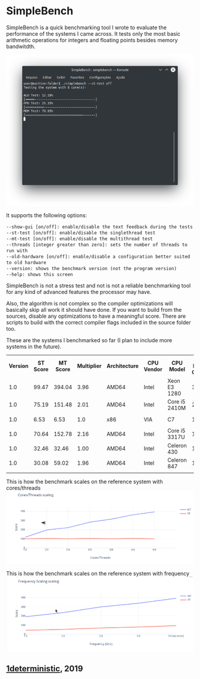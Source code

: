 # SimpleBench

SimpleBench is a quick benchmarking tool I wrote to evaluate the performance of the systems I came across. It tests only the most basic arithmetic operations for integers and floating points besides memory bandwitdth.

![Image](screenshots/1.png)

It supports the following options:
```
--show-gui [on/off]: enable/disable the text feedback during the tests
--st-test [on/off]: enable/disable the singlethread test
--mt-test [on/off]: enable/disable the multithread test
--threads [integer greater than zero]: sets the number of threads to run with
--old-hardware [on/off]: enable/disable a configuration better suited to old hardware
--version: shows the benchmark version (not the program version)
--help: shows this screen
```

SimpleBench is not a stress test and not is not a reliable benchmarking tool for any kind of advanced features the processor may have. 

Also, the algorithm is not complex so the compiler optimizations will basically skip all work it should have done. If you want to build from the sources, disable any optimizations to have a meaningful score. There are scripts to build with the correct compiler flags included in the source folder too.

These are the systems I benchmarked so far (I plan to include more systems in the future).

<table id="Scores 1.0">
    <tr> <!--Table header-->
        <th>Version</th>
        <th>ST Score</th>
        <th>MT Score</th>
        <th>Multiplier</th>
        <th>Architecture</th>
        <th>CPU Vendor</th>
        <th>CPU Model</th>
        <th>CPU Base Clock</th>
        <th>CPU Boost Clock</th>
        <th>CPU Cores</th>
        <th>CPU Threads</th>
        <th>CPU TDP</th>
        <th>CPU LLC</th>
        <th>RAM Vendor</th>
        <th>RAM Model</th>
        <th>RAM Clock</th>
        <th>RAM Channels</th>
        <th>RAM Capacity</th>
        <th>RAM Latency</th>
        <th>Operating System</th>
        <th>OS Update</th>
        <th>Kernel</th>
        <th>CLI Options</th>
        <th>Build</th>
    </tr>
    <tr> <!--Intel Xeon E3 1280-->
        <td>1.0</td><!--Version-->
        <td>99.47</td><!--ST Score-->
        <td>394.04</td><!--MT Score-->
        <td>3.96</td><!--Multiplier-->
        <td>AMD64</td><!--Architecture-->
        <td>Intel</td><!--CPU Vendor-->
        <td>Xeon E3 1280</td><!--CPU Model-->
        <td>3600</td><!--CPU Base Clock-->
        <td>3900</td><!--CPU Boost Clock-->
        <td>4</td><!--CPU Cores-->
        <td>8</td><!--CPU Threads-->
        <td>95</td><!--CPU TDP-->
        <td>8192</td><!--CPU LLC-->
        <td>HyperX</td><!--RAM Vendor-->
        <td>Fury</td><!--RAM Model-->
        <td>1333</td><!--RAM Clock-->
        <td>1</td><!--RAM Channels-->
        <td>8192</td><!--RAM Capacity-->
        <td></td><!--RAM Latency-->
        <td>Arch Linux</td><!--Operating System-->
        <td>2019/01</td><!--OS Update-->
        <td>Linux 4.20</td><!--Kernel-->
        <td></td><!--CLI Options-->
        <td>generic</td><!--Build-->
    </tr> 
    <tr> <!--Intel Core i5 2410M-->
        <td>1.0</td><!--Version-->
        <td>75.19</td><!--ST Score-->
        <td>151.48</td><!--MT Score-->
        <td>2.01</td><!--Multiplier-->
        <td>AMD64</td><!--Architecture-->
        <td>Intel</td><!--CPU Vendor-->
        <td>Core i5 2410M</td><!--CPU Model-->
        <td>2300</td><!--CPU Base Clock-->
        <td>2900</td><!--CPU Boost Clock-->
        <td>2</td><!--CPU Cores-->
        <td>4</td><!--CPU Threads-->
        <td>35</td><!--CPU TDP-->
        <td>3072</td><!--CPU LLC-->
        <td>Kingston/Smart</td><!--RAM Vendor-->
        <td></td><!--RAM Model-->
        <td>1333</td><!--RAM Clock-->
        <td>2</td><!--RAM Channels-->
        <td>12288</td><!--RAM Capacity-->
        <td></td><!--RAM Latency-->
        <td>Arch Linux</td><!--Operating System-->
        <td>2019/01</td><!--OS Update-->
        <td>Linux 4.20</td><!--Kernel-->
        <td></td><!--CLI Options-->
        <td>generic</td><!--Build-->
    </tr>
    <tr> <!--VIA C7-->
        <td>1.0</td><!--Version-->
        <td>6.53</td><!--ST Score-->
        <td>6.53</td><!--MT Score-->
        <td>1.0</td><!--Multiplier-->
        <td>x86</td><!--Architecture-->
        <td>VIA</td><!--CPU Vendor-->
        <td>C7</td><!--CPU Model-->
        <td>1600</td><!--CPU Base Clock-->
        <td>1600</td><!--CPU Boost Clock-->
        <td>1</td><!--CPU Cores-->
        <td>1</td><!--CPU Threads-->
        <td>15</td><!--CPU TDP-->
        <td>128</td><!--CPU LLC-->
        <td>Kingston</td><!--RAM Vendor-->
        <td></td><!--RAM Model-->
        <td>667</td><!--RAM Clock-->
        <td>1</td><!--RAM Channels-->
        <td>2048</td><!--RAM Capacity-->
        <td></td><!--RAM Latency-->
        <td>Arch32</td><!--Operating System-->
        <td>2019/01</td><!--OS Update-->
        <td>Linux 4.20</td><!--Kernel-->
        <td></td><!--CLI Options-->
        <td>generic</td><!--Build-->
    </tr>
    <tr> <!--Intel Core i5 3317U-->
        <td>1.0</td><!--Version-->
        <td>70.64</td><!--ST Score-->
        <td>152.78</td><!--MT Score-->
        <td>2.16</td><!--Multiplier-->
        <td>AMD64</td><!--Architecture-->
        <td>Intel</td><!--CPU Vendor-->
        <td>Core i5 3317U</td><!--CPU Model-->
        <td>1700</td><!--CPU Base Clock-->
        <td>2400</td><!--CPU Boost Clock-->
        <td>2</td><!--CPU Cores-->
        <td>4</td><!--CPU Threads-->
        <td>15</td><!--CPU TDP-->
        <td>3072</td><!--CPU LLC-->
        <td></td><!--RAM Vendor-->
        <td></td><!--RAM Model-->
        <td>1600</td><!--RAM Clock-->
        <td>2</td><!--RAM Channels-->
        <td>8192</td><!--RAM Capacity-->
        <td></td><!--RAM Latency-->
        <td>Deepin 15.7</td><!--Operating System-->
        <td>2018/08</td><!--OS Update-->
        <td>Linux 4.15</td><!--Kernel-->
        <td></td><!--CLI Options-->
        <td>generic</td><!--Build-->
    </tr>
        <tr> <!--Intel Celeron 430-->
        <td>1.0</td><!--Version-->
        <td>32.46</td><!--ST Score-->
        <td>32.46</td><!--MT Score-->
        <td>1.00</td><!--Multiplier-->
        <td>AMD64</td><!--Architecture-->
        <td>Intel</td><!--CPU Vendor-->
        <td>Celeron 430</td><!--CPU Model-->
        <td>1800</td><!--CPU Base Clock-->
        <td>1800</td><!--CPU Boost Clock-->
        <td>1</td><!--CPU Cores-->
        <td>1</td><!--CPU Threads-->
        <td>35</td><!--CPU TDP-->
        <td>512</td><!--CPU LLC-->
        <td>Markvision</td><!--RAM Vendor-->
        <td></td><!--RAM Model-->
        <td>667</td><!--RAM Clock-->
        <td>1</td><!--RAM Channels-->
        <td>2048</td><!--RAM Capacity-->
        <td></td><!--RAM Latency-->
        <td>CentOS 7.6</td><!--Operating System-->
        <td>2019/02</td><!--OS Update-->
        <td>Linux 3.10</td><!--Kernel-->
        <td></td><!--CLI Options-->
        <td>generic</td><!--Build-->
    </tr>
    <tr> <!--Intel Celeron 847-->
        <td>1.0</td><!--Version-->
        <td>30.08</td><!--ST Score-->
        <td>59.02</td><!--MT Score-->
        <td>1.96</td><!--Multiplier-->
        <td>AMD64</td><!--Architecture-->
        <td>Intel</td><!--CPU Vendor-->
        <td>Celeron 847</td><!--CPU Model-->
        <td>1100</td><!--CPU Base Clock-->
        <td>1100</td><!--CPU Boost Clock-->
        <td>2</td><!--CPU Cores-->
        <td>2</td><!--CPU Threads-->
        <td>17</td><!--CPU TDP-->
        <td>2048</td><!--CPU LLC-->
        <td></td><!--RAM Vendor-->
        <td></td><!--RAM Model-->
        <td>1333</td><!--RAM Clock-->
        <td>1</td><!--RAM Channels-->
        <td>4096</td><!--RAM Capacity-->
        <td></td><!--RAM Latency-->
        <td>Arch Linux</td><!--Operating System-->
        <td>2019/02</td><!--OS Update-->
        <td>Linux 4.20</td><!--Kernel-->
        <td></td><!--CLI Options-->
        <td>generic</td><!--Build-->
    </tr>
    <tr> <!--Template-->
        <td></td><!--Version-->
        <td></td><!--ST Score-->
        <td></td><!--MT Score-->
        <td></td><!--Multiplier-->
        <td></td><!--Architecture-->
        <td></td><!--CPU Vendor-->
        <td></td><!--CPU Model-->
        <td></td><!--CPU Base Clock-->
        <td></td><!--CPU Boost Clock-->
        <td></td><!--CPU Cores-->
        <td></td><!--CPU Threads-->
        <td></td><!--CPU TDP-->
        <td></td><!--CPU LLC-->
        <td></td><!--RAM Vendor-->
        <td></td><!--RAM Model-->
        <td></td><!--RAM Clock-->
        <td></td><!--RAM Channels-->
        <td></td><!--RAM Capacity-->
        <td></td><!--RAM Latency-->
        <td></td><!--Operating System-->
        <td></td><!--OS Update-->
        <td></td><!--Kernel-->
        <td></td><!--CLI Options-->
        <td></td><!--Build-->
    </tr>
</table>

This is how the benchmark scales on the reference system with cores/threads
![Image](screenshots/ct-scaling.png)

This is how the benchmark scales on the reference system with frequency
![Image](screenshots/f-scaling.png)

## [1deterministic](https://github.com/1deterministic), 2019
